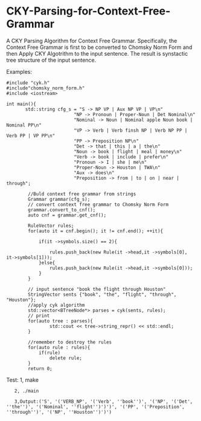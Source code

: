 # CKY-Parsing-for-Context-Free-Grammar

A CKY Parsing Algorithm for Context Free Grammar. Specifically, the Context Free Grammar is first to be converted to Chomsky Norm Form
and then Apply CKY Algotrithm to the input sentence. 
The result is synstactic tree structure of the input sentence.

Examples:

```
#include "cyk.h"
#include"chomsky_norm_form.h"
#include <iostream>

int main(){
       std::string cfg_s = "S -> NP VP | Aux NP VP | VP\n"
                         "NP -> Pronoun | Proper-Noun | Det Nominal\n" 
                         "Nominal -> Noun | Nominal apple Noun book | Nominal PP\n" 
                         "VP -> Verb | Verb finsh NP | Verb NP PP | Verb PP | VP PP\n" 
                         "PP -> Preposition NP\n" 
                         "Det -> that | this | a | the\n" 
                         "Noun -> book | flight | meal | money\n" 
                         "Verb -> book | include | prefer\n" 
                         "Pronoun -> I | she | me\n" 
                         "Proper-Noun -> Houston | TWA\n" 
                         "Aux -> does\n" 
                         "Preposition -> from | to | on | near | through"; 
        
        //Buld context free grammar from strings
        Grammar grammar(cfg_s);
        // convert context free grammar to Chomsky Norm Form
        grammar.convert_to_cnf();
        auto cnf = grammar.get_cnf();

        RuleVector rules;
        for(auto it = cnf.begin(); it != cnf.end(); ++it){

            if(it ->symbols.size() == 2){

                rules.push_back(new Rule(it ->head,it ->symbols[0], it->symbols[1]));
            }else{
                rules.push_back(new Rule(it ->head,it ->symbols[0]));
            }
        }
        
        // input sentence "book the flight through Houston"
        StringVector sents {"book", "the", "flight", "through", "Houston"};
        //apply cyk algorithm
        std::vector<BTreeNode*> parses = cyk(sents, rules);
        // print
        for(auto tree : parses){
                std::cout << tree->string_repr() << std::endl;
        }

        //remember to destroy the rules
        for(auto rule : rules){
            if(rule)
                delete rule;
        }
        return 0;

```

Test:
       1, make
       
       2, ./main
       
       3,Output:('S', '('VERB_NP', '('Verb', ''book'')', '('NP', '('Det', ''the'')', '('Nominal', ''flight'')')')', '('PP', '('Preposition', ''through'')', '('NP', ''Houston'')')')

